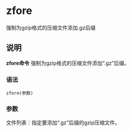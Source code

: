 zfore
===

强制为gzip格式的压缩文件添加.gz后缀

## 说明

**zfore命令** 强制为gzip格式的压缩文件添加“.gz”后缀。

### 语法  

```
zfore(参数)
```

### 参数  

文件列表：指定要添加“.gz”后缀的gzip压缩文件。


